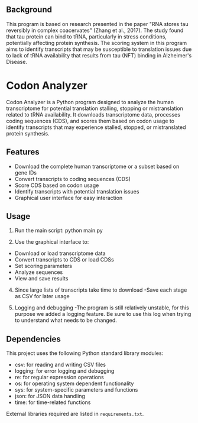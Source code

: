 ## Background

This program is based on research presented in the paper "RNA stores tau reversibly in complex coacervates" (Zhang et al., 2017). The study found that tau protein can bind to tRNA, particularly in stress conditions, potentially affecting protein synthesis. The scoring system in this program aims to identify transcripts that may be susceptible to translation issues due to lack of tRNA availability that results from tau (NFT) binding in Alzheimer's Disease.

# Codon Analyzer

Codon Analyzer is a Python program designed to analyze the human transcriptome for potential translation stalling, stopping or mistranslation related to tRNA availability. It downloads transcriptome data, processes coding sequences (CDS), and scores them based on codon usage to identify transcripts that may experience stalled, stopped, or mistranslated protein synthesis.

## Features

- Download the complete human transcriptome or a subset based on gene IDs
- Convert transcripts to coding sequences (CDS)
- Score CDS based on codon usage
- Identify transcripts with potential translation issues
- Graphical user interface for easy interaction

## Usage

1. Run the main script:
python main.py

2. Use the graphical interface to:
- Download or load transcriptome data
- Convert transcripts to CDS or load CDSs
- Set scoring parameters
- Analyze sequences
- View and save results

4. Since large lists of transcripts take time to download
-Save each stage as CSV for later usage

5. Logging and debugging
-The program is still relatively unstable, for this purpose we added a logging feature. Be sure to use this log when trying to understand what needs to be changed.

## Dependencies

This project uses the following Python standard library modules:
- csv: for reading and writing CSV files
- logging: for error logging and debugging
- re: for regular expression operations
- os: for operating system dependent functionality
- sys: for system-specific parameters and functions
- json: for JSON data handling
- time: for time-related functions

External libraries required are listed in `requirements.txt`.